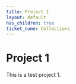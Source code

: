 ```yaml
---
title: Project 1
layout: default
has_children: true
ticket_name: Collections
---
```


# Project 1

This is a test project 1.
